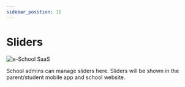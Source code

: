 ```yaml
---
sidebar_position: 11
---
```


# Sliders

![e-School SaaS](../static/images/schooladmin/sliders.png)

School admins can manage sliders here. Sliders will be shown in the parent/student mobile app and school website. 